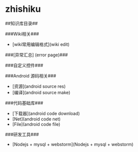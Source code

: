 # zhishiku
##知识库目录##

###Wiki相关###

- [wiki常用编辑格式](wiki edit)

###[异常汇总] (error page)###


###自定义控件###


###Android 源码相关###

- [资源](android source res)
- [编译](android source make)

###代码基础库###

- [下载器](android code download)
- [Net](android code net)
- [File](android code file)

###研发工具###
- [Nodejs + mysql + webstorm](Nodejs + mysql + webstorm)
